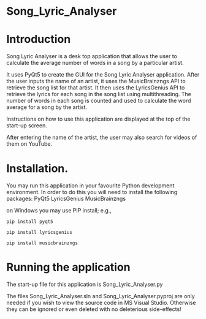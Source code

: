 # Song_Lyric_Analyser
# Introduction
Song Lyric Analyser is a desk top application that allows the user to 
calculate the average number of words in a song by a particular artist.

It uses PyQt5 to create the GUI for the Song Lyric Analyser
application.  After the user inputs the name of an artist, it uses 
the MusicBrainzngs API to retrieve the song list for that artist. It then
uses the LyricsGenius API to retrieve the lyrics for each song in the 
song list using multithreading.  The number of words in each song is counted and used to 
calculate the word average for a song by the artist.

Instructions on how to use this application are displayed at the top of the
start-up screen. 

After entering the name of the artist, the user may also search for videos of 
them on YouTube.

# Installation.
You may run this application in your favourite Python development environment.
In order to do this you will need to install the following packages:
    PyQt5
    LyricsGenius
    MusicBrainzngs
   
on Windows you may use PIP install; e.g.,
    
    pip install pyqt5 
    
    pip install lyricsgenius
    
    pip install musicbrainzngs
    
    
# Running the application
The start-up file for this application is 
    Song_Lyric_Analyser.py
    
The files Song_Lyric_Analyser.sln and Song_Lyric_Analyser.pyproj are only
needed if you wish to view the source code in MS Visual Studio.
Otherwise they can be ignored or even deleted with no deleterious side-effects!


